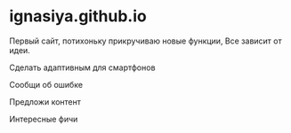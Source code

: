 # ignasiya.github.io

Первый сайт, потихоньку прикручиваю новые функции, Все зависит от идеи.

Сделать адаптивным для смартфонов

Сообщи об ошибке

Предложи контент

Интересные фичи
